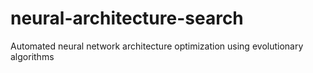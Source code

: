 # neural-architecture-search
Automated neural network architecture optimization using evolutionary algorithms
